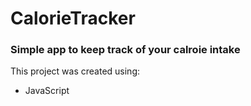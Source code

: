 # CalorieTracker

### Simple app to keep track of your calroie intake

This project was created using:
* JavaScript
